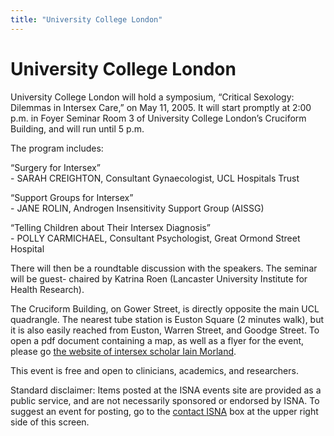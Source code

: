```yaml
---
title: "University College London"
---
```


# University College London

<p>University College London will hold a symposium, &#8220;Critical Sexology: Dilemmas in Intersex Care,&#8221; on May 11, 2005. It will start promptly at 2:00 p.m. in Foyer Seminar Room 3 of University College London&#8217;s Cruciform Building, and will run until 5 p.m.  </p>

<p>The program includes:  </p>

<p>&#8220;Surgery for Intersex&#8221;  <br />
- <span class="caps">SARAH</span> <span class="caps">CREIGHTON</span>, Consultant Gynaecologist, <span class="caps">UCL</span> Hospitals Trust  </p>

<p>&#8220;Support Groups for Intersex&#8221;  <br />
- <span class="caps">JANE</span> <span class="caps">ROLIN</span>, Androgen Insensitivity Support Group (<span class="caps">AISSG</span>)  </p>

<p>&#8220;Telling Children about Their Intersex Diagnosis&#8221;  <br />
- <span class="caps">POLLY</span> <span class="caps">CARMICHAEL</span>, Consultant Psychologist, Great Ormond Street Hospital  </p>

<p>There will then be a roundtable discussion with the speakers. The seminar will be guest- chaired by Katrina Roen (Lancaster University Institute for Health Research).  </p>

<p>The Cruciform Building, on Gower Street, is directly opposite the main <span class="caps">UCL</span> quadrangle. The nearest tube station is Euston Square (2 minutes walk), but it is also easily reached from Euston, Warren Street, and Goodge Street. To open a pdf document containing a map, as well as a flyer for the event, please go <a href="http://freespace.virgin.net/iain.morland/public/Dilemmas.pdf">the website of intersex scholar Iain Morland</a>.  </p>

<p>This event is free and open to clinicians, academics, and researchers.  </p>

<p>Standard disclaimer: Items posted at the <span class="caps">ISNA</span> events site are provided as a public service, and are not necessarily sponsored or endorsed by <span class="caps">ISNA</span>. To suggest an event for posting, go to the <a href="/about/contact">contact <span class="caps">ISNA</span></a> box at the upper right side of this screen.</p>